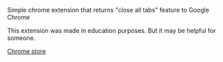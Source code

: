 Simple chrome extension that returns "close all tabs" feature to Google Chrome

This extension was made in education purposes. But it may be helpful for someone.

[Chrome store](https://chrome.google.com/webstore/detail/close-other-tabs/poeopekjkmjegnpbdpeakljmpdijhnpb)